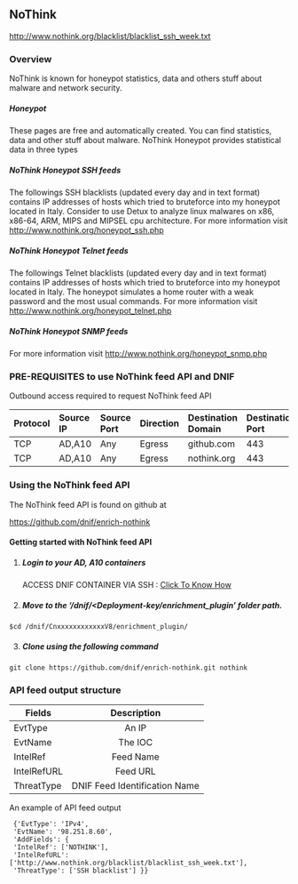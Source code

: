 ## NoThink   
  http://www.nothink.org/blacklist/blacklist_ssh_week.txt

### Overview
 NoThink is known for honeypot statistics, data and others stuff about malware and network security.
 ##### Honeypot
 These pages are free and automatically created. You can find statistics, data and other stuff about malware.
 NoThink Honeypot  provides  statistical data in three types 
 ##### NoThink Honeypot SSH feeds
   The followings SSH blacklists (updated every day and in text format) contains IP addresses of hosts which tried to bruteforce into my honeypot located in Italy.
   Consider to use Detux to analyze linux malwares on x86, x86-64, ARM, MIPS and MIPSEL cpu architecture.
   For more information visit  http://www.nothink.org/honeypot_ssh.php
 ##### NoThink Honeypot Telnet feeds
   The followings Telnet blacklists (updated every day and in text format) contains IP addresses of hosts which tried to bruteforce into my honeypot located in Italy.
   The honeypot simulates a home router with a weak password and the most usual commands.
   For more information visit  http://www.nothink.org/honeypot_telnet.php 
 ##### NoThink Honeypot SNMP feeds
   For more information visit  http://www.nothink.org/honeypot_snmp.php
   

### PRE-REQUISITES to use NoThink feed API and DNIF  
Outbound access required to request NoThink feed API

| Protocol   | Source IP  | Source Port  | Direction	 | Destination Domain | Destination Port  |  
|:------------- |:-------------|:-------------|:-------------|:-------------|:-------------|  
| TCP | AD,A10 | Any | Egress	| github.com | 443 |
| TCP | AD,A10 | Any | Egress	| nothink.org | 443 | 

### Using the NoThink feed API
 The NoThink feed API is found on github at
 
 https://github.com/dnif/enrich-nothink

#### Getting started with NoThink feed API

1. #####    Login to your AD, A10 containers  
   ACCESS DNIF CONTAINER VIA SSH : [Click To Know How](https://dnif.it/docs/guides/tutorials/access-dnif-container-via-ssh.html)
2. #####    Move to the ‘/dnif/<Deployment-key/enrichment_plugin’ folder path.
```
$cd /dnif/CnxxxxxxxxxxxxV8/enrichment_plugin/
```
3. #####   Clone using the following command  
```  
git clone https://github.com/dnif/enrich-nothink.git nothink
```
### API feed output structure
  | Fields        | Description  |
| ------------- |:-------------:|
| EvtType      | An IP |
| EvtName      | The IOC      |
| IntelRef | Feed Name      |
| IntelRefURL | Feed URL      |
| ThreatType | DNIF Feed Identification Name |      

An example of API feed output
```
 {'EvtType': 'IPv4', 
 'EvtName': '98.251.8.60', 
 'AddFields': {
 'IntelRef': ['NOTHINK'],
 'IntelRefURL': ['http://www.nothink.org/blacklist/blacklist_ssh_week.txt'], 
 'ThreatType': ['SSH blacklist'] }}
```
